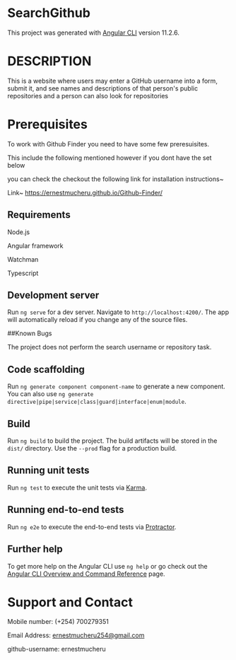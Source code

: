 # SearchGithub

This project was generated with [Angular CLI](https://github.com/angular/angular-cli) version 11.2.6.

# DESCRIPTION

This is a website where users may enter a GitHub username into a form, submit it, and see names and descriptions of that person's public repositories and a person can also look for repositories


# Prerequisites

 To work with Github Finder you need to have some few preresuisites.

 This include the following mentioned however if you dont have the set below 

 you can check the checkout the following link for installation instructions~

 Link~  https://ernestmucheru.github.io/Github-Finder/

## Requirements

 Node.js

 Angular framework

 Watchman

 Typescript

## Development server

Run `ng serve` for a dev server. Navigate to `http://localhost:4200/`. The app will automatically reload if you change any of the source files.

##Known Bugs

The project does not perform the search username or repository task.

## Code scaffolding

Run `ng generate component component-name` to generate a new component. You can also use `ng generate directive|pipe|service|class|guard|interface|enum|module`.

## Build

Run `ng build` to build the project. The build artifacts will be stored in the `dist/` directory. Use the `--prod` flag for a production build.

## Running unit tests

Run `ng test` to execute the unit tests via [Karma](https://karma-runner.github.io).

## Running end-to-end tests

Run `ng e2e` to execute the end-to-end tests via [Protractor](http://www.protractortest.org/).

## Further help

To get more help on the Angular CLI use `ng help` or go check out the [Angular CLI Overview and Command Reference](https://angular.io/cli) page.

# Support and Contact

 Mobile number: (+254) 700279351

 Email Address: ernestmucheru254@gmail.com

 github-username: ernestmucheru
